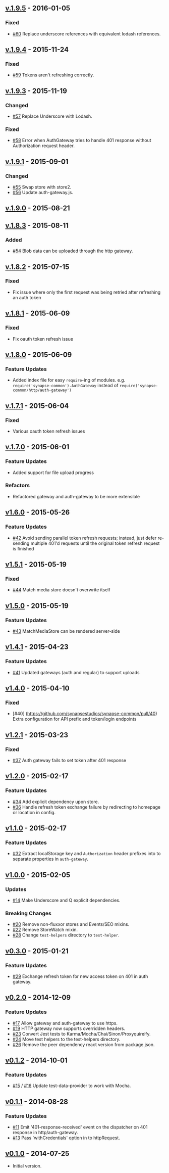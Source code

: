 ## [v.1.9.5](https://github.com/synapsestudios/synapse-common/compare/v1.9.4...v1.9.5) - 2016-01-05 
### Fixed
- [#60](https://github.com/synapsestudios/synapse-common/pull/60)  Replace underscore references with equivalent lodash references.


## [v.1.9.4](https://github.com/synapsestudios/synapse-common/compare/v1.9.3...v1.9.4) - 2015-11-24 
### Fixed
- [#59](https://github.com/synapsestudios/synapse-common/pull/59)  Tokens aren't refreshing correctly.


## [v.1.9.3](https://github.com/synapsestudios/synapse-common/compare/v1.9.1...v1.9.3) - 2015-11-19
### Changed
- [#57](https://github.com/synapsestudios/synapse-common/pull/57)  Replace Underscore with Lodash.

### Fixed
- [#58](https://github.com/synapsestudios/synapse-common/pull/58)  Error when AuthGateway tries to handle 401 response without Authorization request header.


## [v.1.9.1](https://github.com/synapsestudios/synapse-common/compare/v1.9.0...v1.9.1) - 2015-09-01
### Changed
- [#55](https://github.com/synapsestudios/synapse-common/pull/55)  Swap store with store2.
- [#56](https://github.com/synapsestudios/synapse-common/pull/56)  Update auth-gateway.js.


## [v.1.9.0](https://github.com/synapsestudios/synapse-common/compare/v1.8.3...v1.9.0) - 2015-08-21


## [v.1.8.3](https://github.com/synapsestudios/synapse-common/compare/v1.8.2...v1.8.3) - 2015-08-11
### Added
- [#54](https://github.com/synapsestudios/synapse-common/pull/54)  Blob data can be uploaded through the http gateway.


## [v.1.8.2](https://github.com/synapsestudios/synapse-common/compare/v1.8.1...v1.8.2) - 2015-07-15
### Fixed
- Fix issue where only the first request was being retried after refreshing an auth token


## [v.1.8.1](https://github.com/synapsestudios/synapse-common/compare/v1.8.0...v1.8.1) - 2015-06-09
### Fixed
- Fix oauth token refresh issue


## [v.1.8.0](https://github.com/synapsestudios/synapse-common/compare/v1.7.1...v1.8.0) - 2015-06-09
### Feature Updates
- Added index file for easy `require`-ing of modules. e.g. `require('synapse-common').AuthGateway` instead of `require('synapse-common/http/auth-gateway')`


## [v.1.7.1](https://github.com/synapsestudios/synapse-common/compare/v1.7.0...v1.7.1) - 2015-06-04
### Fixed
- Various oauth token refresh issues


## [v.1.7.0](https://github.com/synapsestudios/synapse-common/compare/v1.6.0...v1.7.0) - 2015-06-01
### Feature Updates
- Added support for file upload progress

### Refactors
- Refactored gateway and auth-gateway to be more extensible


## [v1.6.0](https://github.com/synapsestudios/synapse-common/compare/v1.5.1...v1.6.0) - 2015-05-26
### Feature Updates
- [#42](https://github.com/synapsestudios/synapse-common/pull/42) Avoid sending parallel token refresh requests; instead, just defer re-sending multiple 401'd requests until the original token refresh request is finished


## [v1.5.1](https://github.com/synapsestudios/synapse-common/compare/v1.5.0...v1.5.1) - 2015-05-19
### Fixed
- [#44](https://github.com/synapsestudios/synapse-common/pull/44) Match media store doesn't overwrite itself


## [v1.5.0](https://github.com/synapsestudios/synapse-common/compare/v1.4.1...v1.5.0) - 2015-05-19
### Feature Updates
 - [#43](https://github.com/synapsestudios/synapse-common/pull/43) MatchMediaStore can be rendered server-side


## [v1.4.1](https://github.com/synapsestudios/synapse-common/compare/v1.4.0...v1.4.1) - 2015-04-23
### Feature Updates
- [#41](https://github.com/synapsestudios/synapse-common/pull/41) Updated gateways (auth and regular) to support uploads


## [v1.4.0](https://github.com/synapsestudios/synapse-common/compare/v1.3.1...v1.4.0) - 2015-04-10
### Fixed
- [#40] (https://github.com/synapsestudios/synapse-common/pull/40) Extra configuration for API prefix and token/login endpoints


## [v1.2.1](https://github.com/synapsestudios/synapse-common/compare/v1.2.0...v1.2.1) - 2015-03-23
### Fixed
- [#37](https://github.com/synapsestudios/synapse-common/pull/37) Auth gateway fails to set token after 401 response


## [v1.2.0](https://github.com/synapsestudios/synapse-common/compare/v1.1.0...v1.2.0) - 2015-02-17
### Feature Updates
- [#34](https://github.com/synapsestudios/synapse-common/pull/34) Add explicit dependency upon store.
- [#36](https://github.com/synapsestudios/synapse-common/pull/36) Handle refresh token exchange failure by redirecting to homepage or location in config.


## [v1.1.0](https://github.com/synapsestudios/synapse-common/compare/v1.0.0...v1.1.0) - 2015-02-17
### Feature Updates
- [#32](https://github.com/synapsestudios/synapse-common/pull/32) Extract localStorage key and `Authorization` header prefixes into to separate properties in `auth-gateway`.

## [v1.0.0](https://github.com/synapsestudios/synapse-common/compare/v0.3.0...v1.0.0) - 2015-02-05
### Updates
- [#14](https://github.com/synapsestudios/synapse-common/pull/14) Make Underscore and Q explicit dependencies.

### Breaking Changes
- [#20](https://github.com/synapsestudios/synapse-common/pull/20) Remove non-fluxxor stores and Events/SEO mixins.
- [#22](https://github.com/synapsestudios/synapse-common/pull/22) Remove StoreWatch mixin.
- [#28](https://github.com/synapsestudios/synapse-common/pull/28) Change `test-helpers` directory to `test-helper`.

## [v0.3.0](https://github.com/synapsestudios/synapse-common/compare/v0.2.0...v0.3.0) - 2015-01-21
### Feature Updates
- [#29](https://github.com/synapsestudios/synapse-common/pull/29) Exchange refresh token for new access token on 401 in auth gateway.

## [v0.2.0](https://github.com/synapsestudios/synapse-common/compare/v0.1.2...v0.2.0) - 2014-12-09
### Feature Updates
- [#17](https://github.com/synapsestudios/synapse-common/pull/17) Allow gateway and auth-gateway to use https.
- [#19](https://github.com/synapsestudios/synapse-common/pull/19) HTTP gateway now supports overridden headers.
- [#23](https://github.com/synapsestudios/synapse-common/pull/23) Convert Jest tests to Karma/Mocha/Chai/Sinon/Proxyquireify.
- [#24](https://github.com/synapsestudios/synapse-common/pull/24) Move test helpers to the test-helpers directory.
- [#26](https://github.com/synapsestudios/synapse-common/pull/26) Remove the peer dependency react version from package.json.


## [v0.1.2](https://github.com/synapsestudios/synapse-common/compare/v0.1.1...v0.1.2) - 2014-10-01
### Feature Updates
- [#15](https://github.com/synapsestudios/synapse-common/pull/15) / [#16](https://github.com/synapsestudios/synapse-common/pull/16) Update test-data-provider to work with Mocha.


## [v0.1.1](https://github.com/synapsestudios/synapse-common/compare/v0.1.0...v0.1.1) - 2014-08-28
### Feature Updates
- [#11](https://github.com/synapsestudios/synapse-common/pull/11) Emit '401-response-received' event on the dispatcher on 401 response in http/auth-gateway.
- [#13](https://github.com/synapsestudios/synapse-common/pull/13) Pass 'withCredentials' option in to httpRequest.


## [v0.1.0](https://github.com/synapsestudios/synapse-common/releases/tag/v0.1.0) - 2014-07-25
- Initial version.

